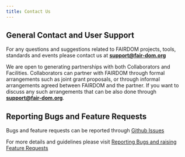 ```yaml
---
title: Contact Us
---
```



## General Contact and User Support

For any questions and suggestions related to FAIRDOM projects, tools, standards and events please contact us at **support@fair-dom.org**

We are open to generating partnerships with both Collaborators and Facilities. Collaborators can partner with FAIRDOM through formal arrangements such as joint grant proposals, or through informal arrangements agreed between FAIRDOM and the partner. If you want to discuss any such arrangements that can be also done through **support@fair-dom.org**.

## Reporting Bugs and Feature Requests

Bugs and feature requests can be reported through [Github Issues](https://github.com/seek4science/seek/issues)

For more details and guidelines please visit [Reporting Bugs and raising Feature Requests](https://docs.seek4science.org/tech/reporting-bugs-and-features.html)
 



                

